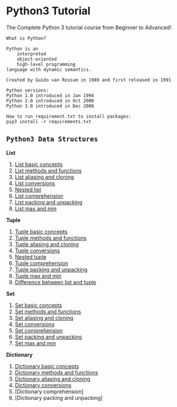 # Python3 Tutorial
The Complete Python 3 tutorial course from Beginner to Advanced!

    What is Python?

    Python is an
        interpreted
        object-oriented
        high-level programming
    language with dynamic semantics.

    Created by Guido van Rossum in 1989 and first released in 1991
    
    Python versions:
    Python 1.0 introduced in Jan 1994
    Python 2.0 introduced in Oct 2000
    Python 3.0 introduced in Dec 2008
    
    How to run requirement.txt to install packages:
    pip3 install -r requirements.txt
 
## `Python3 Data Structures`
**List**
1) [List basic concepts](data_structure_list/List_Basics.py)
2) [List methods and functions](data_structure_list/List_Functions.py)
3) [List aliasing and cloning](data_structure_list/List_CloningAndAliasing.py)
4) [List conversions](data_structure_list/List_ConvertingToList.py)
5) [Nested list](data_structure_list/List_NestedList.py)
6) [List comprehension](data_structure_list/List_Comprehension.py)
7) [List packing and unpacking](data_structure_list/List_PackingUnpacking.py)
8) [List max and min](data_structure_list/List_MaxMin.py)

**Tuple**
1) [Tuple basic concepts](data_structure_tuple/Tuple_Basics.py)
2) [Tuple methods and functions](data_structure_tuple/Tuple_Functions.py)
3) [Tuple aliasing and cloning](data_structure_tuple/Tuple_CloningAndAliasing.py)
4) [Tuple conversions](data_structure_tuple/Tuple_ConvertingToTuple.py)
5) [Nested tuple](data_structure_tuple/Tuple_NestedTuple.py)
6) [Tuple comprehension](data_structure_tuple/Tuple_Comprehension.py)
7) [Tuple packing and unpacking](data_structure_tuple/Tuple_PackingUnpacking.py)
8) [Tuple max and min](data_structure_tuple/Tuple_MaxMin.py)
9) [Difference between list and tuple](data_structure_tuple/Difference_ListVsTuple.py)

**Set**
1) [Set basic concepts](data_structure_set/Set_Basics.py)
2) [Set methods and functions](data_structure_set/Set_Functions.py)
3) [Set aliasing and cloning](data_structure_set/Set_CloningAndAliasing.py)
4) [Set conversions](data_structure_set/Set_ConvertingToSet.py)
5) [Set comprehension](data_structure_set/Set_Comprehension.py)
6) [Set packing and unpacking](data_structure_set/Set_PackingUnpacking.py)
7) [Set max and min](data_structure_set/Set_MaxMin.py)

**Dictionary**
1) [Dictionary basic concepts](data_structure_dictionary/Dict_Basics.py)
2) [Dictionary methods and functions](data_structure_dictionary/Dict_Functions.py)
3) [Dictionary aliasing and cloning](data_structure_dictionary/Dict_CloningAndAliasing.py)
4) [Dictionary conversions](data_structure_dictionary/Dict_Conversions.py)
5) [Dictionary comprehension]
6) [Dictionary packing and unpacking]
